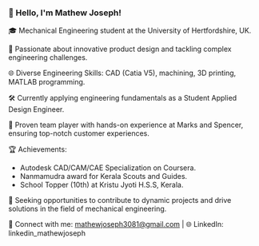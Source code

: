 ### 👋 Hello, I'm Mathew Joseph!

🎓 Mechanical Engineering student at the University of Hertfordshire, UK.

🔧 Passionate about innovative product design and tackling complex engineering challenges.

🌐 Diverse Engineering Skills: CAD (Catia V5), machining, 3D printing, MATLAB programming.

🛠️ Currently applying engineering fundamentals as a Student Applied Design Engineer.

🤝 Proven team player with hands-on experience at Marks and Spencer, ensuring top-notch customer experiences.

🏆 Achievements:
- Autodesk CAD/CAM/CAE Specialization on Coursera.
- Nanmamudra award for Kerala Scouts and Guides.
- School Topper (10th) at Kristu Jyoti H.S.S, Kerala.

🚀 Seeking opportunities to contribute to dynamic projects and drive solutions in the field of mechanical engineering.

📧 Connect with me: mathewjoseph3081@gmail.com | 🌐 LinkedIn: linkedin_mathewjoseph

